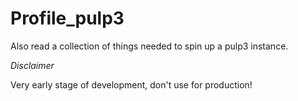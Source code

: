 # Profile_pulp3

Also read a collection of things needed to spin up a pulp3 instance.

*Disclaimer*

Very early stage of development, don't use for production!


